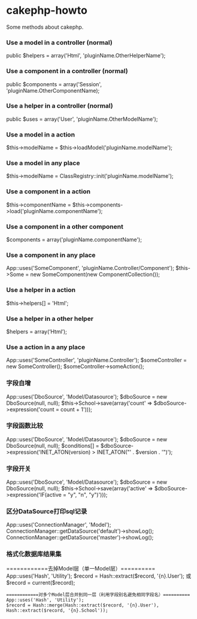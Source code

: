 cakephp-howto
=============

Some methods about cakephp.


<h3>Use a model in a controller (normal)</h3>
	public $helpers = array('Html', 'pluginName.OtherHelperName');

<h3>Use a component in a controller (normal)</h3>
	public $components = array('Session', 'pluginName.OtherComponentName);

<h3>Use a helper in a controller (normal)</h3>
	public $uses = array('User', 'pluginName.OtherModelName');

<h3>Use a model in a action</h3>
	$this->modelName = $this->loadModel('pluginName.modelName');

<h3>Use a model in any place</h3>
	$this->modelName = ClassRegistry::init('pluginName.modelName');

<h3>Use a component in a action</h3>
	$this->componentName = $this->components->load('pluginName.componentName');

<h3>Use a component in a other component</h3>
	$components = array('pluginName.componentName');

<h3>Use a component in any place</h3>
	App::uses('SomeComponent', 'pluginName.Controller/Component');
	$this->Some = new SomeComponent(new ComponentCollection());

<h3>Use a helper in a action</h3>
	$this->helpers[] = 'Html';

<h3>Use a helper in a other helper</h3>
	$helpers = array(‘Html’);

<h3>Use a action in a any place</h3>
	App::uses('SomeController', 'pluginName.Controller');
	$someController = new SomeController();
	$someController->someAction();


<h3>字段自增</h3>
	App::uses('DboSource', 'Model/Datasource');
	$dboSource = new DboSource(null, null);
	$this->School->save(array('count' => $dboSource->expression('count = count + 1')));

<h3>字段函数比较</h3>
	App::uses('DboSource', 'Model/Datasource');
	$dboSource = new DboSource(null, null);
	$conditions[] = $dboSource->expression('INET_ATON(version) > INET_ATON("' . $version . '")');

<h3>字段开关</h3>
	App::uses('DboSource', 'Model/Datasource');
	$dboSource = new DboSource(null, null);
	$this->School->save(array('active' => $dboSource->expression('IF(active = "y", "n", "y")')));

<h3>区分DataSource打印sql记录</h3>
	App::uses('ConnectionManager', 'Model');
	ConnectionManager::getDataSource('default')->showLog();
	ConnectionManager::getDataSource('master')->showLog();

	
<h3>格式化数据库结果集</h3>
	============去掉Model层（单一Model层）==========
	App::uses('Hash', 'Utility');
 	$record = Hash::extract($record, '{n}.User');
	或
	$record = current($record);

	============对多个Model层合并到同一层（利用字段别名避免相同字段名）==========
	App::uses('Hash', 'Utility');
	$record = Hash::merge(Hash::extract($record, '{n}.User'), Hash::extract($record, '{n}.School'));





